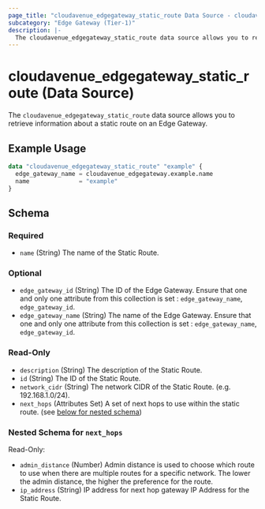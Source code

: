 ```yaml
---
page_title: "cloudavenue_edgegateway_static_route Data Source - cloudavenue"
subcategory: "Edge Gateway (Tier-1)"
description: |-
  The cloudavenue_edgegateway_static_route data source allows you to retrieve information about a static route on an Edge Gateway.
---
```


# cloudavenue_edgegateway_static_route (Data Source)

The `cloudavenue_edgegateway_static_route` data source allows you to retrieve information about a static route on an Edge Gateway.

## Example Usage

```terraform
data "cloudavenue_edgegateway_static_route" "example" {
  edge_gateway_name = cloudavenue_edgegateway.example.name
  name              = "example"
}
```

<!-- schema generated by tfplugindocs -->
## Schema

### Required

- `name` (String) The name of the Static Route.

### Optional

- `edge_gateway_id` (String) The ID of the Edge Gateway. Ensure that one and only one attribute from this collection is set : `edge_gateway_name`, `edge_gateway_id`.
- `edge_gateway_name` (String) The name of the Edge Gateway. Ensure that one and only one attribute from this collection is set : `edge_gateway_name`, `edge_gateway_id`.

### Read-Only

- `description` (String) The description of the Static Route.
- `id` (String) The ID of the Static Route.
- `network_cidr` (String) The network CIDR of the Static Route. (e.g. 192.168.1.0/24).
- `next_hops` (Attributes Set) A set of next hops to use within the static route. (see [below for nested schema](#nestedatt--next_hops))

<a id="nestedatt--next_hops"></a>
### Nested Schema for `next_hops`

Read-Only:

- `admin_distance` (Number) Admin distance is used to choose which route to use when there are multiple routes for a specific network. The lower the admin distance, the higher the preference for the route.
- `ip_address` (String) IP address for next hop gateway IP Address for the Static Route.

